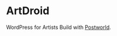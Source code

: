 ArtDroid
================
WordPress for Artists
Build with [Postworld](https://github.com/ansonphong/postworld).
